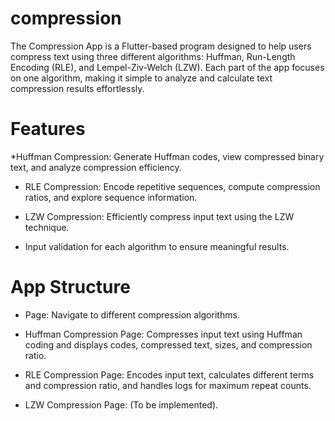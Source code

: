 # compression
The Compression App is a Flutter-based program designed to help users compress text using three different algorithms:
Huffman, Run-Length Encoding (RLE), and Lempel-Ziv-Welch (LZW). 
Each part of the app focuses on one algorithm, making it simple to analyze and calculate text compression results effortlessly.

# Features

*Huffman Compression: Generate Huffman codes, view compressed binary text, and analyze compression efficiency.

* RLE Compression: Encode repetitive sequences, compute compression ratios, and explore sequence information.

* LZW Compression: Efficiently compress input text using the LZW technique.

* Input validation for each algorithm to ensure meaningful results.

# App Structure

* Page: Navigate to different compression algorithms.

* Huffman Compression Page: Compresses input text using Huffman coding and displays codes, compressed text, sizes, and compression ratio.

* RLE Compression Page: Encodes input text, calculates different terms and compression ratio, and handles logs for maximum repeat counts.

* LZW Compression Page: (To be implemented).
